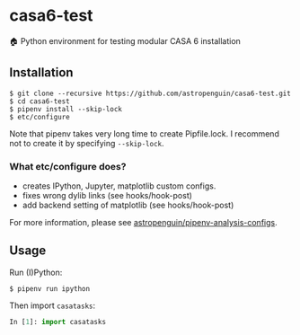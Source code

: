 # casa6-test
:house: Python environment for testing modular CASA 6 installation

## Installation

```shell
$ git clone --recursive https://github.com/astropenguin/casa6-test.git
$ cd casa6-test
$ pipenv install --skip-lock
$ etc/configure
```

Note that pipenv takes very long time to create Pipfile.lock.
I recommend not to create it by specifying `--skip-lock`.

### What etc/configure does?

- creates IPython, Jupyter, matplotlib custom configs.
- fixes wrong dylib links (see hooks/hook-post)
- add backend setting of matplotlib (see hooks/hook-post)

For more information, please see [astropenguin/pipenv-analysis-configs](https://github.com/astropenguin/pipenv-analysis-configs).

## Usage

Run (I)Python:

```shell
$ pipenv run ipython
```

Then import `casatasks`:

```python
In [1]: import casatasks
```
